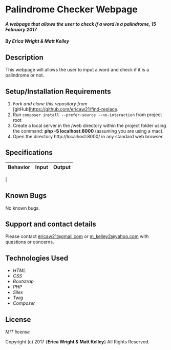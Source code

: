 # Palindrome Checker Webpage

#### _A webpage that allows the user to check if a word is a palindrome, 15 February 2017_

#### By _**Erica Wright & Matt Kelley**_

## Description

This webpage will allows the user to input a word and check if it is a palindrome or not.

## Setup/Installation Requirements

1. _Fork and clone this repository from_ [gitHub]https://github.com/ericaw21/find-replace.
2. Run `composer install --prefer-source --no-interaction` from project root
3. Create a local server in the /web directory within the project folder using the command: __php -S localhost:8000__ (assuming you are using a mac).
4. Open the directory http://localhost:8000/ in any standard web browser.

## Specifications

|Behavior|Input|Output|
|--------|-----|------|
|

## Known Bugs

No known bugs.

## Support and contact details

Please contact ericaw21@gmail.com or m_kelley2@yahoo.com with questions or concerns.

## Technologies Used

* _HTML_
* _CSS_
* _Bootstrap_
* _PHP_
* _Silex_
* _Twig_
* _Composer_

## License

*MIT license*

Copyright (c) 2017 {**Erica Wright & Matt Kelley**} All Rights Reserved.
